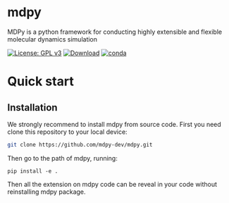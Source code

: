 # mdpy
MDPy is a python framework for conducting highly extensible and flexible molecular dynamics simulation

[![License: GPL v3](https://img.shields.io/badge/License-GPLv3-blue.svg)](https://www.gnu.org/licenses/gpl-3.0)
[![Download](https://anaconda.org/zhenyuwei/mdpy/badges/downloads.svg)](https://anaconda.org/zhenyuwei/mdpy/)
[![conda](https://anaconda.org/zhenyuwei/mdpy/badges/version.svg)](https://anaconda.org/zhenyuwei/mdpy/)
# Quick start

## Installation

We strongly recommend to install mdpy from source code. First you need clone this repository to your local device:

```bash
git clone https://github.com/mdpy-dev/mdpy.git
```

Then go to the path of mdpy, running:

```
pip install -e .
```

Then all the extension on mdpy code can be reveal in your code without reinstalling mdpy package.

